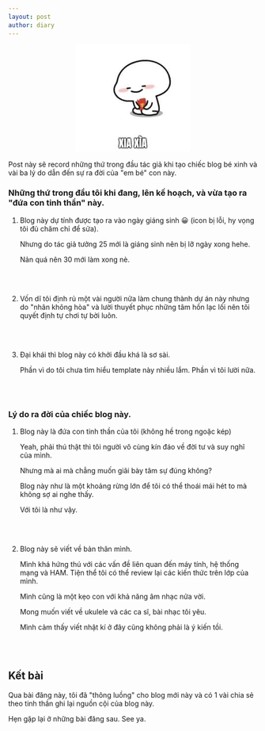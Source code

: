 ```yaml
---
layout: post
author: diary
---
```

<p style="text-align: center;">
  <img src="/assets/images/pic1.jpg" alt="Anh1"  style="max-height: 50vh; max-width: 50vh;">
</p>
Post này sẽ record những thứ trong đầu tác giả khi tạo chiếc blog bé xinh và vài ba lý do dẫn đến sự ra đời của "em bé" con này.



### Những thứ trong đầu tôi khi đang, lên kế hoạch, và vừa tạo ra "đứa con tinh thần" này.

1. Blog này dự tính được tạo ra vào ngày giáng sinh :grinning: (icon bị lỗi, hy vọng tôi đủ chăm chỉ để sửa). 
   
   Nhưng do tác giả tưởng 25 mới là giáng sinh nên bị lỡ ngày xong hehe.

   Nản quá nên 30 mới làm xong nè.
<br>
<br>

2. Vốn dĩ tôi định rủ một vài người nữa làm chung thành dự án này nhưng do "nhân không hòa" và lười thuyết phục những tâm hồn lạc lối nên tôi quyết định tự chơi tự bời luôn.
    
<br>
<br>

3. Đại khái thì blog này có khởi đầu khá là sơ sài.
    
    Phần vì do tôi chưa tìm hiểu template này nhiều lắm.
    Phần vì tôi lười nữa.

<br>
<br>

### Lý do ra đời của chiếc blog này.

1. Blog này là đứa con tinh thần của tôi (không hề trong ngoặc kép)
   
   Yeah, phải thú thật thì tôi người vô cùng kín đáo về đời tư và suy nghĩ của mình. 
   
   Nhưng mà ai mà chẳng muốn giãi bày tâm sự đúng không?

   Blog này như là một khoảng rừng lớn để tôi có thể thoái mái hét to mà không sợ ai nghe thấy.

   Với tôi là như vậy.
<br>
<br>


2. Blog này sẽ viết về bản thân mình.
   
   Mình khá hứng thú với các vấn đề liên quan đến máy tính, hệ thống mạng và HAM. Tiện thể tôi có thể review lại các kiến thức trên lớp của mình.

   Mình cũng là một kẹo con với khả năng âm nhạc nửa vời. 
   
   Mong muốn viết về ukulele và các ca sĩ, bài nhạc tôi yêu.

   Mình cảm thấy viết nhật kí ở đây cũng không phải là ý kiến tồi.

<br>
<br>

##  Kết bài

Qua bài đăng này, tôi đã "thông luồng" cho blog mới này và có 1 vài chia sẻ theo tinh thần ghi lại nguồn cội của blog này.

Hẹn gặp lại ở những bài đăng sau. See ya.